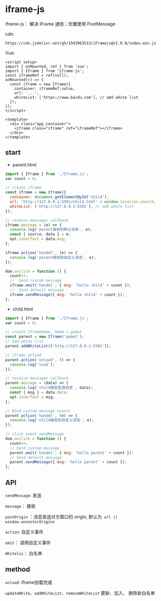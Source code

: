 # iframe-js
iframe-js： 解决 IFrame 通信；优雅使用 PostMessage

cdn:

```sh
https://cdn.jsdelivr.net/gh/1503963513/iFramejs@v1.0.0/index.min.js
```

Vue:

```vue
<script setup>
import { onMounted, ref } from 'vue';
import { Iframe } from 'iframe-js';
const iframeRef = ref(null);
onMounted(() => {
  const iframe = new Iframe({
    container: iframeRef.value,
    url: '...',
    whiteList: ['https://www.baidu.com'], // add white list
  });
});
</script>

<template>
  <div class="app_container">
    <iframe class="iframe" ref="iframeRef"></iframe>
  </div>
</template>
```

## start

- parent.html

```js
import { Iframe } from './Iframe.js';
var count = 0;

// create iframe
const iframe = new Iframe({
  container: document.getElementById('child'),
  url: 'http://127.0.0.1:5501/child.html' + window.location.search,
  whiteList: ['http://127.0.0.1:5501'], // add white list
});

// receive messages callback
iframe.message = (e) => {
  console.log('parent接收到默认消息', e);
  const { source, data } = e;
  opt.innerText = data.msg;
};

iframe.action('handel', (e) => {
  console.log('parent接收到自定义消息', e);
});

dom.onclick = function () {
  count++;
  //  Send custom message
  iframe.emit('handel', { msg: 'hello child' + count });
  //  Send default message
  iframe.sendMessage({ msg: 'hello child' + count });
};
```

- child.html

```js
import { Iframe } from './Iframe.js';
var count = 0;

// create IframeName, Name = game1
const parent = new Iframe('game1');
// add white list
parent.addWhiteList(['http://127.0.0.1:5501']);

// iframe onload
parent.action('onload', () => {
  console.log('load');
});

// receive messages callback
parent.message = (data) => {
  console.log('child接收普通消息', data);
  const { msg } = data.data;
  opt.innerText = msg;
};

// Bind custom message events
parent.action('handel', (e) => {
  console.log('child接收到自定义消息', e);
});

// click event sendMessage
dom.onclick = function () {
  count++;
  // Send custom message
  parent.emit('handel', { msg: 'hello parent' + count });
  // Send default message
  parent.sendMessage({ msg: 'hello parent' + count });
};
```

## API

`sendMessage`: 发送

`message`： 接收

`postOrigin` ：消息发送对方窗口的 origin,  默认为` url || window.ancestorOrigins`

`action`:  自定义事件

`emit`： 调用自定义事件

`Whitelis`： 白名单 <Array>



## method

`onload`:  iframe加载完成

`updateWhite`、`addWhiteList`、`removeWhiteList` 更新、加入、 删除新白名单

